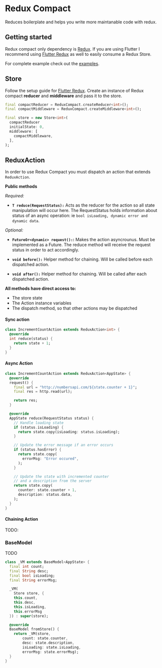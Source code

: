 # Redux Compact

Reduces boilerplate and helps you write more maintanable code with redux.

## Getting started

Redux compact only dependency is [Redux](https://pub.dev/packages/redux). If you are using Flutter I recommend using [Flutter Redux](https://pub.dev/packages/flutter_redux) as well to easily consume a Redux Store.

For complete example check out the [examples](https://github.com/omaroskars/redux_compact/tree/master/example).

## Store

Follow the setup guide for [Flutter Redux](https://pub.dev/packages/flutter_redux). Create an instance of Redux compact **reducer** and **middleware** and pass it to the store.

```dart
final compactReducer = ReduxCompact.createReducer<int>();
final compactMiddleware = ReduxCompact.createMiddleware<int>();

final store = new Store<int>(
  compactReducer
  initialState: 0,
  middleware: [
    compactMiddleware,
  ],
);
```

## ReduxAction

In order to use Redux Compact you must dispatch an action that extends `ReduxAction`.

**Public methods**

_Required:_

- **`T reduce(RequestStatus):`** Acts as the reducer for the action so all state manipulation will occur here. The RequestStatus holds information about status of an async operation: ie `bool isLoading, dynamic error and dynamic data`.

_Optional:_

- **`FutureOr<dynamic> request():`:** Makes the action asyncrounus. Must be implemented as a Future. The reduce method will receive the request status in order to act accordingly.

- **`void before():`** Helper method for chaining. Will be called before each dispatched action.

- **`void after():`** Helper method for chaining. Will be called after each dispatched action.

**All methods have direct access to:**

- The store state
- The Action instance variables
- The dispatch method, so that other actions may be dispatched

#### Sync action

```dart
class IncrementCountAction extends ReduxAction<int> {
  @override
  int reduce(status) {
    return state + 1;
  }
}
```

#### Async Action

```dart
class IncrementCountAction extends ReduxAction<AppState> {
  @override
  request() {
    final url = "http://numbersapi.com/${state.counter + 1}";
    final res = http.read(url);

    return res;
  }

  @override
  AppState reduce(RequestStatus status) {
    // Handle loading state
    if (status.isLoading) {
      return state.copy(isLoading: status.isLoading);
    }

    // Update the error message if an error occurs
    if (status.hasError) {
      return state.copy(
        errorMsg: "Error occured",
      );
    }

    // Update the state with incremented counter
    // and a description from the server
    return state.copy(
      counter: state.counter + 1,
      description: status.data,
    );
  }
}
```

#### Chaining Action

TODO:

### BaseModel

TODO

```dart
class _VM extends BaseModel<AppState> {
  final int count;
  final String desc;
  final bool isLoading;
  final String errorMsg;

  _VM(
    Store store, {
    this.count,
    this.desc,
    this.isLoading,
    this.errorMsg
  }) : super(store);

  @override
  BaseModel fromStore() {
    return _VM(store,
        count: state.counter,
        desc: state.description,
        isLoading: state.isLoading,
        errorMsg: state.errorMsg);
  }
}
```

